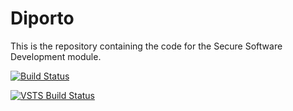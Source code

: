# Diporto
This is the repository containing the code for the Secure Software Development module.

[![Build Status](https://travis-ci.com/duncanleo/diporto.svg?token=K55cj8GL5QGanosi8wGd&branch=master)](https://travis-ci.com/duncanleo/diporto)

[![VSTS Build Status](https://diporto.visualstudio.com/_apis/public/build/definitions/1eb9e35c-ebb2-4df6-bca3-70b4a9d7b9c4/3/badge)](https://diporto.visualstudio.com/Diporto/_build/index?context=mine&path=%5C&definitionId=3&_a=completed)
